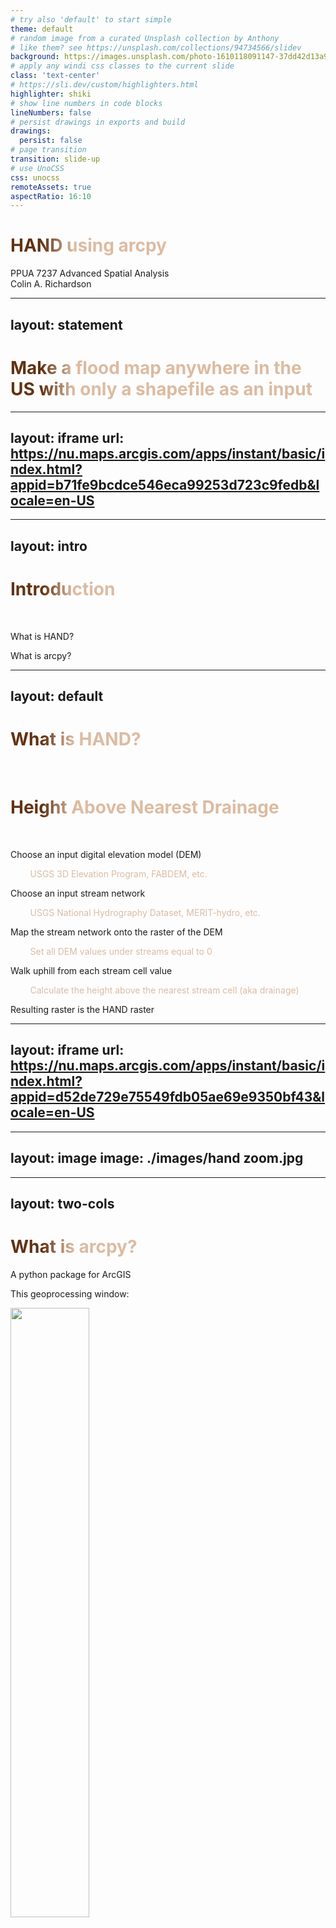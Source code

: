 ```yaml
---
# try also 'default' to start simple
theme: default
# random image from a curated Unsplash collection by Anthony
# like them? see https://unsplash.com/collections/94734566/slidev
background: https://images.unsplash.com/photo-1610118091147-37dd42d13a93?ixlib=rb-4.0.3&ixid=MnwxMjA3fDB8MHxwaG90by1wYWdlfHx8fGVufDB8fHx8&auto=format&fit=crop&w=987&q=80
# apply any windi css classes to the current slide
class: 'text-center'
# https://sli.dev/custom/highlighters.html
highlighter: shiki
# show line numbers in code blocks
lineNumbers: false
# persist drawings in exports and build
drawings:
  persist: false
# page transition
transition: slide-up
# use UnoCSS
css: unocss
remoteAssets: true
aspectRatio: 16:10
---
```


# HAND using arcpy

PPUA 7237 Advanced Spatial Analysis  
Colin A. Richardson

---
layout: statement
---

# Make a flood map anywhere in the US with only a shapefile as an input
<style>
h1 {
  background-color: #2B90B6;
  background-image: linear-gradient(90deg, #623212 10%, #dcbba1 20%);
  background-size: 100%;
  -webkit-background-clip: text;
  -moz-background-clip: text;
  -webkit-text-fill-color: transparent;
  -moz-text-fill-color: transparent;
}
</style>
---
layout: iframe
url: https://nu.maps.arcgis.com/apps/instant/basic/index.html?appid=b71fe9bcdce546eca99253d723c9fedb&locale=en-US
---

---
layout: intro
---

# Introduction  
&nbsp;

<v-click>

What is HAND?  

</v-click>
<v-click>

What is arcpy?  

</v-click>

<style>
h1 {
  background-color: #2B90B6;
  background-image: linear-gradient(45deg, #623212 10%, #dcbba1 20%);
  background-size: 100%;
  -webkit-background-clip: text;
  -moz-background-clip: text;
  -webkit-text-fill-color: transparent;
  -moz-text-fill-color: transparent;
}
</style>


---
layout: default
---

# What is HAND?  
&nbsp;
<v-click>

# <u>H</u>eight <u>A</u>bove <u>N</u>earest <u>D</u>rainage  

</v-click>

&nbsp;
<v-click>

Choose an input digital elevation model (DEM)

</v-click>
<v-click>

<span style="color:#dcbba1">&nbsp;&nbsp;&nbsp;&nbsp;&nbsp;&nbsp;&nbsp;&nbsp;USGS 3D Elevation Program, FABDEM, etc.</span>

</v-click>
<v-click>

Choose an input stream network

</v-click>
<v-click>

<span style="color:#dcbba1">&nbsp;&nbsp;&nbsp;&nbsp;&nbsp;&nbsp;&nbsp;&nbsp;USGS National Hydrography Dataset, MERIT-hydro, etc.</span>

</v-click>
<v-click>

Map the stream network onto the raster of the DEM

</v-click>
<v-click>

<span style="color:#dcbba1">&nbsp;&nbsp;&nbsp;&nbsp;&nbsp;&nbsp;&nbsp;&nbsp;Set all DEM values under streams equal to 0</span>

</v-click>
<v-click>

Walk uphill from each stream cell value

</v-click>
<v-click>

<span style="color:#dcbba1">&nbsp;&nbsp;&nbsp;&nbsp;&nbsp;&nbsp;&nbsp;&nbsp;Calculate the height above the nearest stream cell (aka drainage)</span>

</v-click>
<v-click>

Resulting raster is the HAND raster

</v-click>

<style>
h1 {
  background-color: #2B90B6;
  background-image: linear-gradient(45deg, #623212 10%, #dcbba1 20%);
  background-size: 100%;
  -webkit-background-clip: text;
  -moz-background-clip: text;
  -webkit-text-fill-color: transparent;
  -moz-text-fill-color: transparent;
}
</style>

---
layout: iframe
url: https://nu.maps.arcgis.com/apps/instant/basic/index.html?appid=d52de729e75549fdb05ae69e9350bf43&locale=en-US
---
---
layout: image
image: ./images/hand zoom.jpg
---
---
layout: two-cols
---

# What is arcpy?  

<v-click>

A python package for ArcGIS 

</v-click>
<v-click>

This geoprocessing window: 

</v-click>
<v-click>

<img src = '/images/geoprocess.jpg' style = "margin: left;
width: 50%;
vertical-align: top"/>

</v-click>
<v-click>

<Arrow x1="250" y1="248" x2="75" y2="248" />

</v-click>
<v-click>

<Arrow x1="250" y1="288" x2="75" y2="288" />

</v-click>
<v-click>

<Arrow x1="250" y1="365" x2="55" y2="365" />

</v-click>
<v-click>

<Arrow x1="250" y1="325" x2="85" y2="325" />

</v-click>
::right::

<v-click>

and this code snippet: 

</v-click>
<v-click>

```ts {0|1-3|4|5-6|all}
import arcpy
from arcpy import env
from arcpy.sa import *
env.workspace = "C:/sapyexamples/data"
outExtractByMask = ExtractByMask("elevation", "mask.shp", "INSIDE")
outExtractByMask.save("C:/sapyexamples/output/maskextract")
```

</v-click>
&nbsp;
<v-click>


# produce identical output

</v-click>



<style>
h1 {
  background-color: #2B90B6;
  background-image: linear-gradient(90deg, #623212 10%, #dcbba1 20%);
  background-size: 100%;
  -webkit-background-clip: text;
  -moz-background-clip: text;
  -webkit-text-fill-color: transparent;
  -moz-text-fill-color: transparent;
}
</style>

---
layout: intro
---

# Methods  
&nbsp;

<v-click>

Data sources  

</v-click>
<v-click>

Geoprocessing workflow  

</v-click>

<style>
h1 {
  background-color: #2B90B6;
  background-image: linear-gradient(45deg, #623212 10%, #dcbba1 20%);
  background-size: 100%;
  -webkit-background-clip: text;
  -moz-background-clip: text;
  -webkit-text-fill-color: transparent;
  -moz-text-fill-color: transparent;
}
</style>

---
layout: default
---
# Identify basins  
<v-click>

Write a function using USGS web map services

</v-click>
<v-click>

```ts {0|1|2|3-4|5-6|12|all}
def whichHUC6(AOI, name, wdir=None, outdir=None):
  AOI_proj = arcpy.Project_management(AOI, odir + "\\" + name + '-AOI_proj.shp', crs)
  ext = str(arcpy.Describe(AOI_proj).extent).split()[0:4]
  ext_ord = ext[0] + ',' + ext[1] + ',' + ext[2] + ',' + ext[3]

  url = 'https://hydro.nationalmap.gov/arcgis/rest/services/wbd/MapServer/3/query?where=&text=&objectIds=&time=&geometry=' + ext_ord + '&geometryType=esriGeometryEnvelope&inSR=4326&spatialRel=esriSpatialRelIntersects&distance=&units=esriSRUnit_Foot&relationParam=&outFields=huc6&returnGeometry=false&returnTrueCurves=false&maxAllowableOffset=&geometryPrecision=&outSR=4326&havingClause=&returnIdsOnly=false&returnCountOnly=false&orderByFields=&groupByFieldsForStatistics=&outStatistics=&returnZ=false&returnM=false&gdbVersion=&historicMoment=&returnDistinctValues=false&resultOffset=&resultRecordCount=&returnExtentOnly=false&datumTransformation=&parameterValues=&rangeValues=&quantizationParameters=&featureEncoding=esriDefault&f=pjson'
  data_json = json.loads(urlopen(url).read())
  huc6s = []
  for f in data_json['features']:
      huc6 = f['attributes']['huc6']
      huc6s.append(huc6)
  return huc6s
```

</v-click>

<style>
h1 {
  background-color: #2B90B6;
  background-image: linear-gradient(45deg, #623212 10%, #dcbba1 20%);
  background-size: 100%;
  -webkit-background-clip: text;
  -moz-background-clip: text;
  -webkit-text-fill-color: transparent;
  -moz-text-fill-color: transparent;
}
</style>
---
layout: iframe
url: https://nu.maps.arcgis.com/apps/instant/basic/index.html?appid=8df8906a6d8a4b65a345d201ac57b9b8
---
---
layout: default
---
# Download HAND data

<v-click>

Get basin HAND .zip files from Oak Ridge National Laboratory

</v-click>
<v-click>

```ts {0|1|3|14|all}
for huc_i in range(len(huc6s)):
        huc = huc6s[huc_i]
        url = 'https://cfim.ornl.gov/data/HAND/20200601/'+huc+'.zip'
        filedir = os.path.join(cwd, huc + '.zip')
        if os.path.isdir(filedir.split('.')[0]):
            print(filedir.split('.')[0], ' already exists!\n')
            continue
        if os.path.exists(filedir):
            print(filedir,' already exists!\n')
            continue
        else:
            print('\n############################################################\n\n'+'('+str(huc_i+1)+' of '+str(len(huc6s))+') '+'Retrieving data from...'+
                url+'\n\n############################################################')
        save(url, filedir)
```

</v-click>


<style>
h1 {
  background-color: #2B90B6;
  background-image: linear-gradient(45deg, #623212 10%, #dcbba1 20%);
  background-size: 100%;
  -webkit-background-clip: text;
  -moz-background-clip: text;
  -webkit-text-fill-color: transparent;
  -moz-text-fill-color: transparent;
}
</style>
---
layout: iframe
url: https://cfim.ornl.gov/data/vis/v0.2.0/
---

---
layout: default
---
# Combine basin files  
<v-click>

Merge and clip raster and vector data from ORNL:

</v-click>

<v-click>

```ts {0|1-4|5-6|7-8|9-10|11|all}    
arcpy.MosaicToNewRaster_management(hand_paths, cwd, name + '_hand_merge.tif',coordinate_system_for_the_raster=4326,number_of_bands=1,pixel_type= "32_BIT_FLOAT")
arcpy.MosaicToNewRaster_management(mask_paths, cwd, name + '_catchmask_merge.tif',coordinate_system_for_the_raster=4326,number_of_bands=1, pixel_type="32_BIT_SIGNED")
arcpy.MosaicToNewRaster_management(dem_paths, cwd, name + '_dem_merge.tif', coordinate_system_for_the_raster=4326,number_of_bands=1, pixel_type='32_BIT_FLOAT')
arcpy.Merge_management(fline_paths, cwd + r'\flowlines_merged.shp')
hand_clip = arcpy.sa.ExtractByMask(cwd+"\\"+name+r'_hand_merge.tif',odir + "\\" + name + '-AOI_proj.shp')
hand_clip.save(odir+"\\"+name+r'_hand.tif')
catchmask_clip = arcpy.sa.ExtractByMask(cwd+"\\"+name+r'_catchmask_merge.tif',odir + "\\" + name + '-AOI_proj.shp')
catchmask_clip.save(odir+"\\"+name+r'_catchmask.tif')
dem_clip = arcpy.sa.ExtractByMask(cwd+"\\"+name+r'_dem_merge.tif', odir + "\\" + name + '-AOI_proj.shp')
dem_clip.save(odir+"\\"+name+r'_dem.tif')
arcpy.Clip_analysis(cwd + r'\flowlines_merged.shp',odir + "\\" + name + '-AOI_proj.shp',odir + "\\"+ name + '-flowlines.shp')
```

</v-click>

<style>
h1 {
  background-color: #2B90B6;
  background-image: linear-gradient(45deg, #623212 10%, #dcbba1 20%);
  background-size: 100%;
  -webkit-background-clip: text;
  -moz-background-clip: text;
  -webkit-text-fill-color: transparent;
  -moz-text-fill-color: transparent;
}
</style>
---
layout: iframe
url: https://nu.maps.arcgis.com/apps/instant/basic/index.html?appid=814d902502ec4fa9b712338eb6d76a3c&locale=en-US
---
---
layout: default
---
# National Water Model  
<v-click>

Provides nationwide discharge from 1979-present & 30 days into the future:

</v-click>

<v-click>

```ts {0|1|3-5|7-10|11|15|all}
def getNWMData(dates, name, wdir=None, outdir=None, nco_pth=None, rm_temp=True):
  if len(dates) > 1:
          strt_date = dates[0]
          end_date = dates[1]
          date_range = pandas.date_range(strt_date, end_date)
          for date in date_range:
              year = str(date.year)
              month = str(date.strftime('%m'))
              day = str(date.strftime('%d'))
              date_text = year + month + day + '1200' 
              url = "https://noaa-nwm-retrospective-2-1-pds.s3.amazonaws.com/model_output/" + year + "/" + date_text + ".CHRTOUT_DOMAIN1.comp"
              filedir = os.path.join(cwd,'flows_' + date_text + '.nc')
              print('############################################################\n\nRetrieving data from...\n'+
                url+'\nto...\n'+filedir+'\n\n############################################################')
              urlretrieve(url, filedir)
```
</v-click>

<style>
h1 {
  background-color: #2B90B6;
  background-image: linear-gradient(45deg, #623212 10%, #dcbba1 20%);
  background-size: 100%;
  -webkit-background-clip: text;
  -moz-background-clip: text;
  -webkit-text-fill-color: transparent;
  -moz-text-fill-color: transparent;
}
</style>
---
layout: iframe
url: https://nu.maps.arcgis.com/apps/instant/basic/index.html?appid=60e36abd2cfd4beb99b901b5ff9fd120&locale=en-US
---
---
layout: default
---
# Catchment hydraulic properties 
<v-click>

Use Manning's equation to calculate hydraulic properties of each catchment

</v-click>
<v-click>

<img src = '/images/mannings.jpg' style = "margin: left;
width: 80%;
vertical-align: top">

</v-click>

<style>
h1 {
  background-color: #2B90B6;
  background-image: linear-gradient(45deg, #623212 10%, #dcbba1 20%);
  background-size: 100%;
  -webkit-background-clip: text;
  -moz-background-clip: text;
  -webkit-text-fill-color: transparent;
  -moz-text-fill-color: transparent;
}
</style>
---
layout: default
---
# Calculate flood depth  
&nbsp; 
<v-click>

Use raster calculator to subtract the water depth from the HAND layer:

</v-click>
<v-click>

```ts {0|1|2|3|all}
depth = arcpy.sa.RasterCalculator(ras_list,ras_names,'Con(hand - stage > 0, 0, stage-hand)',extent_type = 'FirstOf')
depth = arcpy.sa.ExtractByMask(depth,odir + "\\" + name + '-AOI_proj.shp')
depth.save(odir + "\\" + name + '-depth_map.tif')
```

</v-click>

<v-click>

Convert the raster flood depth to a vector flood bound file:

</v-click>

<v-click>

```ts {0|1|2|3|all}
bound = arcpy.sa.RasterCalculator([depth], ['depth'], 'depth > 0')
bound = arcpy.sa.Reclassify(bound, "Value", arcpy.sa.RemapValue([[1,1], [0,'NODATA']]))
bound = arcpy.RasterToPolygon_conversion(bound, odir + "\\" + name + '-flood_bound.shp', "NO_SIMPLIFY")
```

</v-click>

<style>
h1 {
  background-color: #2B90B6;
  background-image: linear-gradient(45deg, #623212 10%, #dcbba1 20%);
  background-size: 100%;
  -webkit-background-clip: text;
  -moz-background-clip: text;
  -webkit-text-fill-color: transparent;
  -moz-text-fill-color: transparent;
}
</style>
---
layout: iframe
url: https://nu.maps.arcgis.com/apps/instant/basic/index.html?appid=4a953f1d4a184e2c8ea953059a540969&locale=en-US
---
---
layout: intro
---

# Next steps  
&nbsp;

<v-click>

Finalize and fully test all of the code 

</v-click>
<v-click>

Publish the code as a publicly available python package  

</v-click>


<style>
h1 {
  background-color: #2B90B6;
  background-image: linear-gradient(45deg, #623212 10%, #dcbba1 20%);
  background-size: 100%;
  -webkit-background-clip: text;
  -moz-background-clip: text;
  -webkit-text-fill-color: transparent;
  -moz-text-fill-color: transparent;
}
</style>
---
layout: statement
---

# Make a flood map anywhere with only a shapefile as an input

<style>
h1 {
  background-color: #2B90B6;
  background-image: linear-gradient(90deg, #623212 10%, #dcbba1 20%);
  background-size: 100%;
  -webkit-background-clip: text;
  -moz-background-clip: text;
  -webkit-text-fill-color: transparent;
  -moz-text-fill-color: transparent;
}
</style>
---
layout: statement
---

# Accomplished!

<style>
h1 {
  background-color: #2B90B6;
  background-image: linear-gradient(90deg, #623212 10%, #dcbba1 20%);
  background-size: 100%;
  -webkit-background-clip: text;
  -moz-background-clip: text;
  -webkit-text-fill-color: transparent;
  -moz-text-fill-color: transparent;
}
</style>
